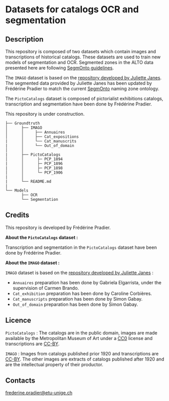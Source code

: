 # Datasets for catalogs OCR and segmentation 

## Description

This repository is composed of two datasets which contain images and transcriptions of historical catalogs. 
These datasets are used to train new models of segmentation and OCR. 
Segmented zones in the ALTO data presented here are following [SegmOnto guidelines](https://github.com/SegmOnto/Guidelines). 

The `IMAGO` dataset is based on the [repository developed by Juliette Janes](https://github.com/Juliettejns/cataloguesSegmentationOCR/). 
The segmented data provided by Juliette Janes has been updated by Frédérine Pradier to match the current [SegmOnto](https://github.com/SegmOnto) naming zone ontology. 

The `PictoCatalogs` dataset is composed of pictorialist exhibitions catalogs, transcription and segmentation have been done by Frédérine Pradier. 

This repository is under construction. 

```
├── Groundtruth
│      ├── IMAGO
│      │     ├── Annuaires
│      │     ├── Cat_expositions
|      │     └── Cat_manuscrits
|      │     └── Out_of_domain
│      │
|      ├── PictoCatalogs
│      │      ├─ PCP_1894
|      │      ├─ PCP_1896
|      │      ├─ PCP_1898
│      │      └─ PCP_1906
|      │
|      └── README.md
|
└── Models
       ├── OCR
       └── Segmentation           
```

## Credits 

This repository is developed by Frédérine Pradier.

**About the `PictoCatalogs` dataset :**

 Transcription and segmentation in the `PictoCatalogs` dataset have been done by Frédérine Pradier.

**About the `IMAGO` dataset :**

`IMAGO` dataset is based on the [repository developed by Juliette Janes](https://github.com/IMAGO-Catalogues-Jjanes/cataloguesSegmentationOCR) : 
- `Annuaires` preparation has been done by Gabriela Elgarrista, under the supervision of Carmen Brando.
- `Cat_exhibition` preparation has been done by Caroline Corbières.
- `Cat_manuscripts` preparation has been done by Simon Gabay.
- `Out_of_domain` preparation has been done by Simon Gabay.

## Licence

`PictoCatalogs` : The catalogs are in the public domain, images are made available by the Metropolitan Museum of Art under a [CC0](https://creativecommons.org/publicdomain/zero/1.0/deed.fr) license and transcriptions are [CC-BY](https://creativecommons.org/licenses/by/2.0/fr/).

`IMAGO` : Images from catalogs published prior 1920 and transcriptions are [CC-BY](https://creativecommons.org/licenses/by/2.0/fr/). The other images are extracts of catalogs published after 1920 and are the intellectual property of their productor.


## Contacts

frederine.pradier@etu-unige.ch

